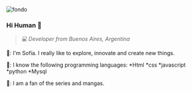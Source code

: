 ![fondo](https://user-images.githubusercontent.com/81741180/149051551-2eab711c-a20f-466c-81fb-ed1e69e59e00.jpeg)

### Hi Human 👋 

> <em>💻 Developer from Buenos Aires, Argentina</em>

🌸: I'm Sofía. I really like to explore, innovate and create new things. 

🧠: I know the following programming languages:
    *Html
    *css
    *javascript
    *python
    *Mysql
    

💜: I am a fan of the series and mangas.



